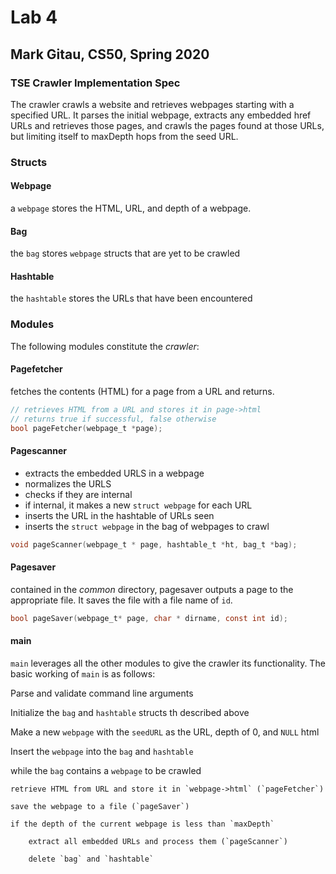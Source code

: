 # Lab 4

## Mark Gitau, CS50, Spring 2020

### TSE Crawler Implementation Spec

The crawler crawls a website and retrieves webpages starting with a specified URL. It parses the initial webpage, extracts any embedded href URLs and retrieves those pages, and crawls the pages found at those URLs, but limiting itself to maxDepth hops from the seed URL.

### Structs

#### Webpage

a `webpage` stores the HTML, URL, and depth of a webpage.

#### Bag

the `bag` stores `webpage` structs that are yet to be crawled

#### Hashtable

the `hashtable` stores the URLs that have been encountered

### Modules

The following modules constitute the *crawler*:

#### Pagefetcher

fetches the contents (HTML) for a page from a URL and returns.

```c
// retrieves HTML from a URL and stores it in page->html
// returns true if successful, false otherwise
bool pageFetcher(webpage_t *page);
```

#### Pagescanner

* extracts the embedded URLS in a webpage
* normalizes the URLS
* checks if they are internal
* if internal, it makes a new `struct webpage` for each URL
* inserts the URL in the hashtable of URLs seen
* inserts the `struct webpage` in the bag of webpages to crawl

```c
void pageScanner(webpage_t * page, hashtable_t *ht, bag_t *bag);
```

#### Pagesaver

contained in the *common* directory, pagesaver outputs a page to the appropriate file. It saves the file with a file name of `id`.

```c
bool pageSaver(webpage_t* page, char * dirname, const int id);
```

#### main

`main` leverages all the other modules to give the crawler its functionality.
The basic working of `main` is as follows:

Parse and validate command line arguments

Initialize the `bag` and `hashtable` structs th described above

Make a new `webpage` with the `seedURL` as the URL, depth of 0, and `NULL` html

Insert the `webpage` into the `bag` and `hashtable`

while the `bag` contains a `webpage` to be crawled

    retrieve HTML from URL and store it in `webpage->html` (`pageFetcher`)

    save the webpage to a file (`pageSaver`)

    if the depth of the current webpage is less than `maxDepth`

        extract all embedded URLs and process them (`pageScanner`)

        delete `bag` and `hashtable`
